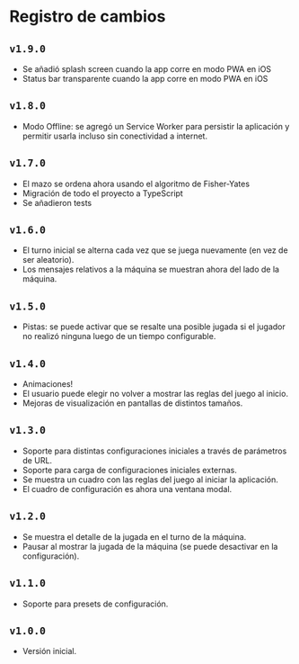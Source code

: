 # Registro de cambios

## `v1.9.0`

- Se añadió splash screen cuando la app corre en modo PWA en iOS
- Status bar transparente cuando la app corre en modo PWA en iOS

## `v1.8.0`

- Modo Offline: se agregó un Service Worker para persistir la aplicación y permitir usarla incluso sin conectividad a internet.

## `v1.7.0`

- El mazo se ordena ahora usando el algoritmo de Fisher-Yates
- Migración de todo el proyecto a TypeScript
- Se añadieron tests

## `v1.6.0`

- El turno inicial se alterna cada vez que se juega nuevamente (en vez de ser aleatorio).
- Los mensajes relativos a la máquina se muestran ahora del lado de la máquina.

## `v1.5.0`

- Pistas: se puede activar que se resalte una posible jugada si el jugador no realizó ninguna luego de un tiempo configurable.

## `v1.4.0`

- Animaciones!
- El usuario puede elegir no volver a mostrar las reglas del juego al inicio.
- Mejoras de visualización en pantallas de distintos tamaños.

## `v1.3.0`

- Soporte para distintas configuraciones iniciales a través de parámetros de URL.
- Soporte para carga de configuraciones iniciales externas.
- Se muestra un cuadro con las reglas del juego al iniciar la aplicación.
- El cuadro de configuración es ahora una ventana modal.

## `v1.2.0`

- Se muestra el detalle de la jugada en el turno de la máquina.
- Pausar al mostrar la jugada de la máquina (se puede desactivar en la configuración).

## `v1.1.0`

- Soporte para presets de configuración.

## `v1.0.0`

- Versión inicial.
